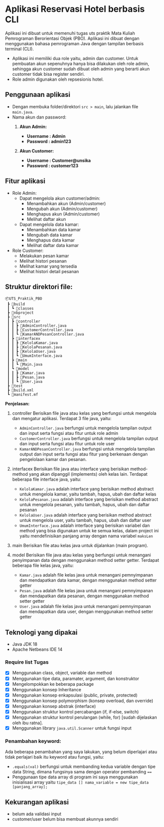 # Aplikasi Reservasi Hotel berbasis CLI
Aplikasi ini dibuat untuk memenuhi tugas uts praktik Mata Kuliah Pemrograman Berorientasi Objek (PBO).
Aplikasi ini dibuat dengan menggunakan bahasa pemrograman Java dengan tampilan berbasis terminal (CLI).
- Aplikasi ini memiliki dua role yaitu, admin dan customer. Untuk pembuatan akun sepenuhnya hanya bisa dilakukan oleh role admin, sehingga akun customer sudah dibuat oleh admin yang berarti akun customer tidak bisa register sendiri.
- Role admin digunakan oleh repsesionis hotel.

## Penggunaan aplikasi
- Dengan membuka folder/direktori `src > main`, lalu jalankan file `main.java`.
- Nama akun dan password:
  1. **Akun Admin:**
     - **Username : Admin**
     - **Password : admin123**

  2. **Akun Customer:**
     - **Username : Customer@unsika**
     - **Password : customer123**
    
## Fitur aplikasi 
- Role Admin:
  - Dapat mengelola akun customer/admin:
    - Menambahkan akun (Admin/customer)
    - Mengubah akun (Admin/customer)
    - Menghapus akun (Admin/customer)
    - Melihat daftar akun
  - Dapat mengelola data kamar:
    - Menambahkan data kamar
    - Mengubah data kamar
    - Menghapus data kamar
    - Melihat daftar data kamar
- Role Customer:
  - Melakukan pesan kamar
  - Melihat histori pesanan
  - Melihat kamar yang tersedia
  - Melihat histori detail pesanan
  
## Struktur direktori file:
```
📦UTS_Praktik_PBO
 ┣ 📂build
 ┃ ┗ 📂classes
 ┣ 📂nbproject
 ┣ 📂src
 ┃ ┣ 📂controller
 ┃ ┃ ┣ 📜AdminController.java
 ┃ ┃ ┣ 📜CustomerController.java
 ┃ ┃ ┗ 📜KamarANDPesanController.java
 ┃ ┣ 📂interfacex
 ┃ ┃ ┣ 📜KelolaKamar.java
 ┃ ┃ ┣ 📜KelolaPesanan.java
 ┃ ┃ ┣ 📜KelolaUser.java
 ┃ ┃ ┗ 📜UmumInterface.java
 ┃ ┣ 📂main
 ┃ ┃ ┗ 📜Main.java
 ┃ ┗ 📂model
 ┃ ┃ ┣ 📜Kamar.java
 ┃ ┃ ┣ 📜Pesan.java
 ┃ ┃ ┗ 📜User.java
 ┣ 📂test
 ┣ 📜build.xml
 ┗ 📜manifest.mf
```
**Penjelasan:**
  1. controller
     Berisikan file java atau kelas yang berfungsi untuk mengelola dan mengatur aplikasi. Terdapat 3 file java, yaitu:
     - `AdminController.java` berfungsi untuk mengelola tampilan output dan input serta fungsi atau fitur untuk role admin
     - `CustomerController.java` berfungsi untuk mengelola tampilan output dan input serta fungsi atau fitur untuk role user
     - `KamarANDPesanController.java` berfungsi untuk mengelola tampilan output dan input serta fungsi atau fitur yang berkenaan dengan pengelolaan kamar dan pesanan.
  
  3. interfacex
     Berisikan file java atau interface yang berisikan method-method yang akan dipanggil (implements) oleh kelas lain. Terdapat beberapa file interface java, yaitu:
     - `KelolaKamar.java` adalah interface yang berisikan method abstract untuk mengelola kamar, yaitu tambah, hapus, ubah dan daftar kelas
     - `KelolaPesanan.java` adalah interface yang berisikan method abstract untuk mengelola pesanan, yaitu tambah, hapus, ubah dan daftar pesanan
     - `KelolaUser.java` adalah interface yang berisikan method abstract untuk mengelola user, yaitu tambah, hapus, ubah dan daftar user
     - `UmumInterface.java` adalah interface yang berisikan variabel dan method yang bisa digunakan untuk ke semua kelas, dalam project ini yaitu mendefinisikan panjang array dengan nama variabel `maksLen`
      
  4. main
     Berisikan file atau kelas java untuk dijalankan (main program).
     
  6. model
     Berisikan file java atau kelas yang berfungsi untuk menangani penyimpanan data dengan menggunakan method setter getter. Terdapat beberapa file kelas java, yaitu:
     - `Kamar.java` adalah file kelas java untuk menangani pemnyimpanan dan mendapatkan data kamar, dengan menggunakan method setter getter
     - `Pesan.java` adalah file kelas java untuk menangani pemnyimpanan dan mendapatkan data pesanan, dengan menggunakan method setter getter
     - `User.java` adalah file kelas java untuk menangani pemnyimpanan dan mendapatkan data user, dengan menggunakan method setter getter
       
## Teknologi yang dipakai
- Java JDK 18
- Apache Netbeans IDE 14
  
### Require list Tugas
- [x] Menggunakan class, object, variable dan method
- [x] Menggunakan tipe data, paramater, argument, dan konstruktor
- [x] Mengelompokkan ke beberapa package
- [x] Menggunakan konsep Inheritance
- [x] Menggunakan konsep enkapsulasi (public, private, protected)
- [x] Menggunakan konsep polymorphism (konsep overload, dan override)
- [x] Menggunakan konsep abstrak (interface)
- [x] Menggunakan struktur kontrol percabangan (if, if-else, switch)
- [x] Menggunakan struktur kontrol perulangan (while, for) [sudah dijelaskan oleh ibu ratna].
- [x] Menggunakan library `java.util.Scanner` untuk fungsi input

### Penambahan keyword:
Ada beberapa penambahan yang saya lakukan, yang belum diperlajari atau tidak perlajari baik itu keyword atau fungsi, yaitu:
- `.equals(val)` berfungsi untuk membanding kedua variable dengan tipe data String, dimana fungsinya sama dengan operator pembanding `==`
- Penggunaan tipe data array di program ini saya menggunakan inisialisasi array yaitu
  `tipe_data [] nama_variable = new tipe_data [panjang_array];`
  
## Kekurangan aplikasi
- belum ada validasi input
- customer/user belum bisa membuat akunnya sendiri


